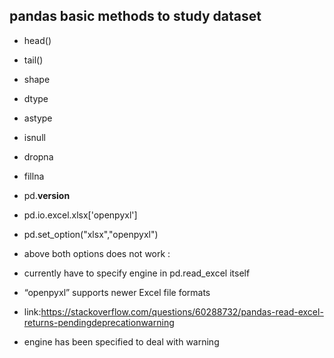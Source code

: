 ## pandas basic methods to study dataset #
- head()
- tail()
- shape
- dtype
- astype
- isnull
- dropna
- fillna

- pd.__version__
- pd.io.excel.xlsx['openpyxl']
- pd.set_option("xlsx","openpyxl")
-  above both options does not work :
-  currently have to specify engine in pd.read_excel itself
-  “openpyxl” supports newer Excel file formats
-  link:https://stackoverflow.com/questions/60288732/pandas-read-excel-returns-pendingdeprecationwarning
-  engine has been specified to deal with warning